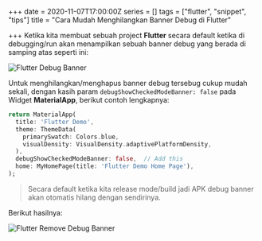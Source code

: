 +++
date = 2020-11-07T17:00:00Z
series = []
tags = ["flutter", "snippet", "tips"]
title = "Cara Mudah Menghilangkan Banner Debug di Flutter"

+++
Ketika kita membuat sebuah project **Flutter** secara default ketika di debugging/run akan menampilkan sebuah banner debug yang berada di samping atas seperti ini:

![Flutter Debug Banner](https://i.ibb.co/Jd1ZSwr/debug-banner-flutter.png "Flutter Debug Banner")

Untuk menghilangkan/menghapus banner debug tersebug cukup mudah sekali, dengan kasih param `debugShowCheckedModeBanner: false` pada Widget **MaterialApp**, berikut contoh lengkapnya:

```dart
return MaterialApp(
  title: 'Flutter Demo',
  theme: ThemeData(
    primarySwatch: Colors.blue,
    visualDensity: VisualDensity.adaptivePlatformDensity,
  ),
  debugShowCheckedModeBanner: false,  // Add this
  home: MyHomePage(title: 'Flutter Demo Home Page'),
);
```

> Secara default ketika kita release mode/build jadi APK debug banner akan otomatis hilang dengan sendirinya.

Berikut hasilnya:

![Flutter Remove Debug Banner](https://i.ibb.co/ssbx2g5/hide-debug-banner-flutter.png "Flutter Remove Debug Banner")
